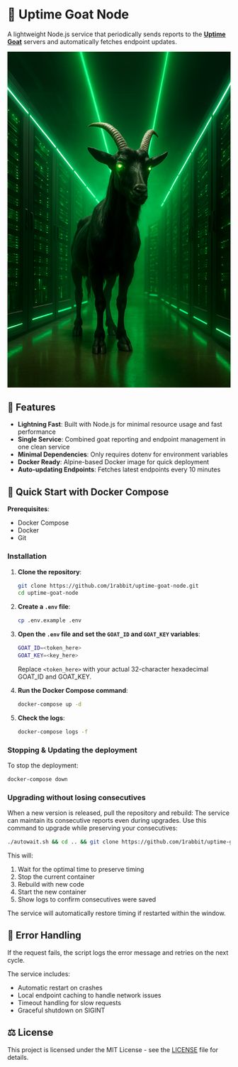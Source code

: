 # 🐐 Uptime Goat Node

A lightweight Node.js service that periodically sends reports to the [**Uptime Goat**](https://uptime-goat.com/) servers and automatically fetches endpoint updates.

![Uptime Goat](data/goat.png)

## 🚀 Features

- **Lightning Fast**: Built with Node.js for minimal resource usage and fast performance
- **Single Service**: Combined goat reporting and endpoint management in one clean service
- **Minimal Dependencies**: Only requires dotenv for environment variables
- **Docker Ready**: Alpine-based Docker image for quick deployment
- **Auto-updating Endpoints**: Fetches latest endpoints every 10 minutes

## 🐙 Quick Start with Docker Compose

**Prerequisites**:

- Docker Compose
- Docker
- Git

### Installation

1. **Clone the repository**:

   ```bash
   git clone https://github.com/1rabbit/uptime-goat-node.git
   cd uptime-goat-node
   ```

2. **Create a `.env` file**:

   ```bash
   cp .env.example .env
   ```

3. **Open the `.env` file and set the `GOAT_ID` and `GOAT_KEY` variables**:

   ```bash
   GOAT_ID=<token_here>
   GOAT_KEY=<key_here>
   ```

   Replace `<token_here>` with your actual 32-character hexadecimal GOAT_ID and GOAT_KEY.

4. **Run the Docker Compose command**:

   ```bash
   docker-compose up -d
   ```

5. **Check the logs**:
   ```bash
   docker-compose logs -f
   ```

### Stopping & Updating the deployment

To stop the deployment:

```bash
docker-compose down
```

### Upgrading without losing consecutives

When a new version is released, pull the repository and rebuild:
The service can maintain its consecutive reports even during upgrades. Use this command to upgrade while preserving your consecutives:

```bash
./autowait.sh && cd .. && git clone https://github.com/1rabbit/uptime-goat-node.git && cd uptime-goat-node && docker-compose down && docker-compose build && docker-compose up -d && docker-compose logs -f
```

This will:
1. Wait for the optimal time to preserve timing
2. Stop the current container
3. Rebuild with new code
4. Start the new container
5. Show logs to confirm consecutives were saved

The service will automatically restore timing if restarted within the window.

## 🐛 Error Handling

If the request fails, the script logs the error message and retries on the next cycle.

The service includes:
- Automatic restart on crashes
- Local endpoint caching to handle network issues
- Timeout handling for slow requests
- Graceful shutdown on SIGINT

## ⚖️ License

This project is licensed under the MIT License - see the [LICENSE](LICENSE) file for details.